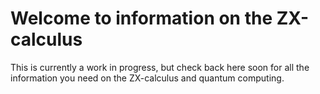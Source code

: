 # Welcome to information on the ZX-calculus

This is currently a work in progress, but check back here soon for all the information you need on the ZX-calculus and quantum computing.